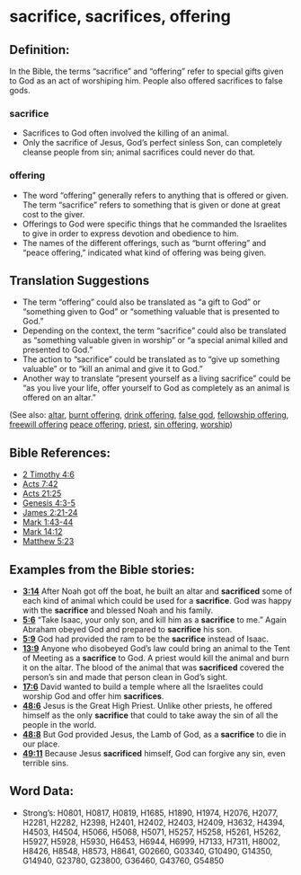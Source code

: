 # sacrifice, sacrifices, offering

## Definition:

In the Bible, the terms “sacrifice” and “offering” refer to special gifts given to God as an act of worshiping him. People also offered sacrifices to false gods.

### sacrifice

* Sacrifices to God often involved the killing of an animal.
* Only the sacrifice of Jesus, God’s perfect sinless Son, can completely cleanse people from sin; animal sacrifices could never do that.

### offering

* The word “offering” generally refers to anything that is offered or given. The term “sacrifice” refers to something that is given or done at great cost to the giver.
* Offerings to God were specific things that he commanded the Israelites to give in order to express devotion and obedience to him.
* The names of the different offerings, such as “burnt offering” and “peace offering,” indicated what kind of offering was being given.

## Translation Suggestions

* The term “offering” could also be translated as “a gift to God” or “something given to God” or “something valuable that is presented to God.”
* Depending on the context, the term “sacrifice” could also be translated as “something valuable given in worship” or “a special animal killed and presented to God.”
* The action to “sacrifice” could be translated as to “give up something valuable” or to “kill an animal and give it to God.”
* Another way to translate “present yourself as a living sacrifice” could be “as you live your life, offer yourself to God as completely as an animal is offered on an altar.”

(See also: [altar](../kt/altar.md), [burnt offering](../other/burntoffering.md), [drink offering](../other/drinkoffering.md), [false god](../kt/falsegod.md), [fellowship offering](../other/fellowshipoffering.md), [freewill offering](../other/freewilloffering.md) [peace offering](../other/peaceoffering.md), [priest](../kt/priest.md), [sin offering](../other/sinoffering.md), [worship](../kt/worship.md))

## Bible References:

* [2 Timothy 4:6](rc://en/tn/help/2ti/04/06)
* [Acts 7:42](rc://en/tn/help/act/07/42)
* [Acts 21:25](rc://en/tn/help/act/21/25)
* [Genesis 4:3-5](rc://en/tn/help/gen/04/03)
* [James 2:21-24](rc://en/tn/help/jas/02/21)
* [Mark 1:43-44](rc://en/tn/help/mrk/01/43)
* [Mark 14:12](rc://en/tn/help/mrk/14/12)
* [Matthew 5:23](rc://en/tn/help/mat/05/23)

## Examples from the Bible stories:

* __[3:14](rc://en/tn/help/obs/03/14)__ After Noah got off the boat, he built an altar and __sacrificed__ some of each kind of animal which could be used for a __sacrifice__. God was happy with the __sacrifice__ and blessed Noah and his family.
* __[5:6](rc://en/tn/help/obs/05/06)__ “Take Isaac, your only son, and kill him as a __sacrifice__ to me.” Again Abraham obeyed God and prepared to __sacrifice__ his son.
* __[5:9](rc://en/tn/help/obs/05/09)__ God had provided the ram to be the __sacrifice__ instead of Isaac.
* __[13:9](rc://en/tn/help/obs/13/09)__ Anyone who disobeyed God’s law could bring an animal to the Tent of Meeting as a __sacrifice__ to God. A priest would kill the animal and burn it on the altar. The blood of the animal that was __sacrificed__ covered the person’s sin and made that person clean in God’s sight.
* __[17:6](rc://en/tn/help/obs/17/06)__ David wanted to build a temple where all the Israelites could worship God and offer him __sacrifices__.
* __[48:6](rc://en/tn/help/obs/48/06)__ Jesus is the Great High Priest. Unlike other priests, he offered himself as the only __sacrifice__ that could to take away the sin of all the people in the world.
* __[48:8](rc://en/tn/help/obs/48/08)__ But God provided Jesus, the Lamb of God, as a __sacrifice__ to die in our place.
* __[49:11](rc://en/tn/help/obs/49/11)__ Because Jesus __sacrificed__ himself, God can forgive any sin, even terrible sins.

## Word Data:

* Strong’s: H0801, H0817, H0819, H1685, H1890, H1974, H2076, H2077, H2281, H2282, H2398, H2401, H2402, H2403, H2409, H3632, H4394, H4503, H4504, H5066, H5068, H5071, H5257, H5258, H5261, H5262, H5927, H5928, H5930, H6453, H6944, H6999, H7133, H7311, H8002, H8426, H8548, H8573, H8641, G02660, G03340, G10490, G14350, G14940, G23780, G23800, G36460, G43760, G54850
